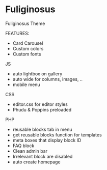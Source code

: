 # Fuliginosus
Fuliginosus Theme


FEATURES:
- Card Carousel
- Custom colors
- Custom fonts


JS
- auto lightbox on gallery
- auto wide for columns, images, ..
- mobile menu

CSS
- editor.css for editor styles
- Phudu & Poppins preloaded

PHP
- reusable blocks tab in menu
- get reusable blocks function for templates
- meta boxes that display block ID
- FAQ block
- Clean admin bar
- Irrelevant block are disabled
- auto create homepage
